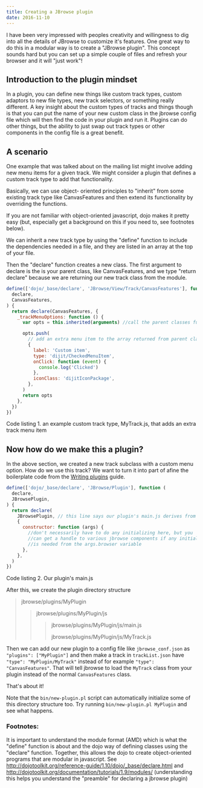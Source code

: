 ```yaml
---
title: Creating a JBrowse plugin
date: 2016-11-10
---
```


I have been very impressed with peoples creativity and willingness to dig into
all the details of JBrowse to customize it's features. One great way to do this
in a modular way is to create a "JBrowse plugin". This concept sounds hard but
you can set up a simple couple of files and refresh your browser and it will
"just work"!

## Introduction to the plugin mindset

In a plugin, you can define new things like custom track types, custom adaptors
to new file types, new track selectors, or something really different. A key
insight about the custom types of tracks and things though is that you can put
the name of your new custom class in the jbrowse config file which will then
find the code in your plugin and run it. Plugins can do other things, but the
ability to just swap out track types or other components in the config file is a
great benefit.

## A scenario

One example that was talked about on the mailing list might involve adding new
menu items for a given track. We might consider a plugin that defines a custom
track type to add that functionality.

Basically, we can use object- oriented principles to "inherit" from some
existing track type like CanvasFeatures and then extend its functionality by
overriding the functions.

If you are not familiar with object-oriented javascript, dojo makes it pretty
easy (but, especially get a background on this if you need to, see footnotes
below).

We can inherit a new track type by using the "define" function to include the
dependencies needed in a file, and they are listed in an array at the top of
your file.

Then the "declare" function creates a new class. The first argument to declare
is the is your parent class, like CanvasFeatures, and we type "return declare"
because we are returning our new track class from the module.

```js
define(['dojo/_base/declare', 'JBrowse/View/Track/CanvasFeatures'], function (
  declare,
  CanvasFeatures,
) {
  return declare(CanvasFeatures, {
    _trackMenuOptions: function () {
      var opts = this.inherited(arguments) //call the parent classes function

      opts.push(
        // add an extra menu item to the array returned from parent class function
        {
          label: 'Custom item',
          type: 'dijit/CheckedMenuItem',
          onClick: function (event) {
            console.log('Clicked')
          },
          iconClass: 'dijitIconPackage',
        },
      )
      return opts
    },
  })
})
```

Code listing 1. an example custom track type, MyTrack.js, that adds an extra
track menu item

## Now how do we make this a plugin?

In the above section, we created a new track subclass with a custom menu option.
How do we use this track? We want to turn it into part of afine the boilerplate
code from the
[Writing plugins](http://gmod.org/wiki/JBrowse_Configuration_Guide#Writing_JBrowse_Plugins)
guide.

```js
define(['dojo/_base/declare', 'JBrowse/Plugin'], function (
  declare,
  JBrowsePlugin,
) {
  return declare(
    JBrowsePlugin, // this line says our plugin's main.js derives from the "JBrowse/Plugin" base class
    {
      constructor: function (args) {
        //don't necessarily have to do any initializing here, but you
        //can get a handle to various jbrowse components if any initialization
        //is needed from the args.browser variable
      },
    },
  )
})
```

Code listing 2. Our plugin's main.js

After this, we create the plugin directory structure

> jbrowse/plugins/MyPlugin
>
> > jbrowse/plugins/MyPlugin/js
> >
> > > jbrowse/plugins/MyPlugin/js/main.js
> > >
> > > jbrowse/plugins/MyPlugin/js/MyTrack.js

Then we can add our new plugin to a config file like `jbrowse_conf.json` as
`"plugins": ["MyPlugin"]` and then make a track in `trackList.json` have
`"type": "MyPlugin/MyTrack"` instead of for example `"type": "CanvasFeatures"`.
That will tell jbrowse to load the `MyTrack` class from your plugin instead of
the normal `CanvasFeatures` class.

That's about it!

Note that the `bin/new-plugin.pl` script can automatically initialize some of
this directory structure too. Try running `bin/new-plugin.pl MyPlugin` and see
what happens.

### Footnotes:

It is important to understand the module format (AMD) which is what the "define"
function is about and the dojo way of defining classes using the "declare"
function. Together, this allows the dojo to create object-oriented programs that
are modular in javascript. See
http://dojotoolkit.org/reference-guide/1.10/dojo/_base/declare.html and
http://dojotoolkit.org/documentation/tutorials/1.9/modules/ (understanding this
helps you understand the "preamble" for declaring a jbrowse plugin)
